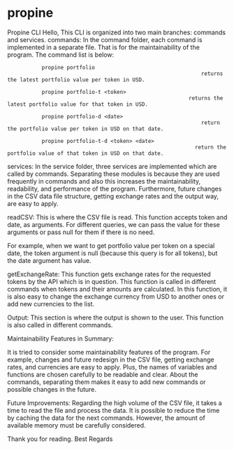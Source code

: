 # propine
Propine CLI
Hello,
This CLI is organized into two main branches: commands and services.
commands:
In the command folder, each command is implemented in a separate file. That is for the maintainability of the program. The command list is below:
               
               propine portfolio
                                                                  returns the latest portfolio value per token in USD.

               propine portfolio-t <token>
                                                              returns the latest portfolio value for that token in USD.

               propine portfolio-d <date>
                                                                  return the portfolio value per token in USD on that date.

               propine portfolio-t-d <token> <date>
                                                                return the portfolio value of that token in USD on that date.

services:
In the service folder, three services are implemented which are called by commands. Separating these modules is because they are used frequently in commands and also this increases the maintainability, readability, and performance of the program.
Furthermore, future changes in the CSV data file structure, getting exchange rates and the output way, are easy to apply.
               
 readCSV:
 This is where the CSV file is read. This function accepts token and date, as arguments. For different queries, we can pass the value for these arguments or pass null for them if there is no need.
                                
 For example, when we want to get portfolio value per token on a special date, the token argument is null (because this query is for all tokens), but the date argument has value.

getExchangeRate:
This function gets exchange rates for the requested tokens by the API which is in question. This function is called in different commands when tokens and their amounts are calculated.
In this function, it is also easy to change the exchange currency from USD to another ones or add new currencies to the list.

Output:
This section is where the output is shown to the user. This function is also called in different commands.

Maintainability Features in Summary:

It is tried to consider some maintainability features of the program. For example, changes and future redesign in the CSV file, getting exchange rates, and currencies are easy to apply. Plus, the names of variables and functions are chosen carefully to be readable and clear.
About the commands, separating them makes it easy to add new commands or possible changes in the future.  

Future Improvements:
Regarding the high volume of the CSV file, it takes a time to read the file and process the data. It is possible to reduce the time by caching the data for the next commands. However, the amount of available memory must be carefully considered.
                     

Thank you for reading.
Best Regards

